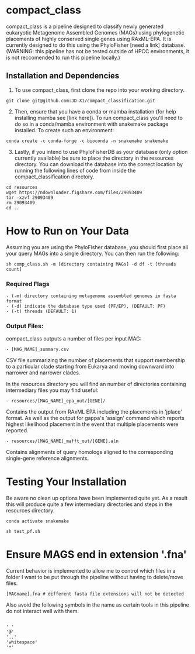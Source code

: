 # compact_class

compact_class is a pipeline designed to classify newly generated eukaryotic Metagenome Assembled Genomes (MAGs) using phylogenetic placements of highly conserved single genes using RAxML-EPA. It is currently designed to do this using the PhyloFisher [need a link] database. (WARNING: this pipeline has not be tested outside of HPCC environments, it is not reccomended to run this pipeline locally.)

## Installation and Dependencies
1. To use compact_class, first clone the repo into your working directory. 

```
git clone git@github.com:JD-X1/compact_classification.git
```

2. Then, ensure that you have a conda or mamba installation (for help installing mamba see [link here]). To run compact_class you'll need to do so in a conda/mamba environment with snakemake package installed. To create such an environment:

```
conda create -c conda-forge -c bioconda -n snakemake snakemake

```

3. Lastly, if you intend to use PhyloFisherDB as your database (only option currently available) be sure to place the directory in the resources directory. You can download the database into the correct location by running the following lines of code from inside the compact_classification directory.
```
cd resources
wget https://ndownloader.figshare.com/files/29093409
tar -xzvf 29093409
rm 29093409
cd ..
```

# How to Run on Your Data

Assuming you are using the PhyloFisher database, you should first place all your query MAGs into a single directory. You can then run the following:

```
sh comp_class.sh -m [directory containing MAGs] -d df -t [threads count]
```

### Required Flags

```
- (-m) directory containing metagenome assembled genomes in fasta format
- (-d) indicate the database type used (PF/EP), (DEFAULT: PF)
- (-t) threads (DEFAULT: 1)
```

### Output Files:

compact_class outputs a number of files per input MAG:

```
- [MAG_NAME]_summary.csv
```
CSV file summarizing the number of placements that support membership to a particular clade starting from Eukarya and moving downward into narrower and narrower clades.

In the resources directory you will find an number of directories containing intermediary files you may find useful:

```
- resources/[MAG_NAME]_epa_out/[GENE]/
```
Contains the output from RAxML EPA including the placements in 'jplace' format. As well as the output for gappa's 'assign' command which reports highest likelihood placement in the event that multiple placements were reported. 


```
- resources/[MAG_NAME]_mafft_out/[GENE].aln
```
Contains alignments of query homologs aligned to the corresponding single-gene reference alignments.


# Testing Your Installation

Be aware no clean up options have been implemented quite yet. As a result this will produce quite a few intermediary directories and steps in the resources directory.

```
conda activate snakemake

sh test_pf.sh
```

# Ensure MAGS end in extension '.fna'

Current behavior is implemented to allow me to control which files in a folder I want to be put through the pipeline without having to delete/move files. 

```
[MAGname].fna # different fasta file extensions will not be detected 
```

Also avoid the following symbols in the name as certain tools in this pipeline do not interact well with them.

```

'_'
'@'
'..'
'whitespace'
'*'

```

